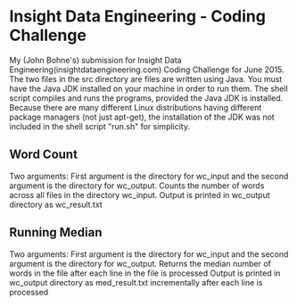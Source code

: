 Insight Data Engineering - Coding Challenge
===========================================================

My (John Bohne's) submission for Insight Data Engineering(insightdataengineering.com) Coding Challenge for June 2015.
The two files in the src directory are files are written using Java.
You must have the Java JDK installed on your machine in order to run them.
The shell script compiles and runs the programs, provided the Java JDK is installed.
Because there are many different Linux distributions having different package managers (not just apt-get), the installation of the JDK was
not included in the shell script "run.sh" for simplicity.


## Word Count

Two arguments: First argument is the directory for wc_input and the second argument is the directory for wc_output.
Counts the number of words across all files in the directory wc_input.
Output is printed in wc_output directory as wc_result.txt

## Running Median

Two arguments: First argument is the directory for wc_input and the second argument is the directory for wc_output.
Returns the median number of words in the file after each line in the file is processed
Output is printed in wc_output directory as med_result.txt incrementally after each line is processed


